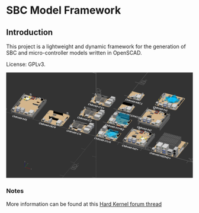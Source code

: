 # SBC Model Framework


## Introduction

This project is a lightweight and dynamic framework for the generation of SBC and micro-controller models written in OpenSCAD.

License: GPLv3.

![Image](sbc.png)

### Notes

  More information can be found at this [Hard Kernel forum thread](https://forum.odroid.com/viewtopic.php?f=53&t=33823)

